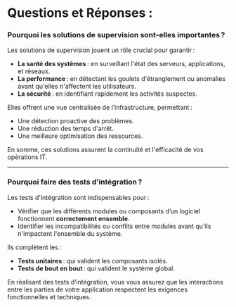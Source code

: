 # Questions et Réponses :

### Pourquoi les solutions de supervision sont-elles importantes ?

Les solutions de supervision jouent un rôle crucial pour garantir :
- **La santé des systèmes** : en surveillant l'état des serveurs, applications, et réseaux.
- **La performance** : en détectant les goulets d'étranglement ou anomalies avant qu'elles n'affectent les utilisateurs.
- **La sécurité** : en identifiant rapidement les activités suspectes.

Elles offrent une vue centralisée de l’infrastructure, permettant :
- Une détection proactive des problèmes.
- Une réduction des temps d'arrêt.
- Une meilleure optimisation des ressources.  

En somme, ces solutions assurent la continuité et l'efficacité de vos opérations IT.

---

### Pourquoi faire des tests d’intégration ?

Les tests d'intégration sont indispensables pour :
- Vérifier que les différents modules ou composants d’un logiciel fonctionnent **correctement ensemble**.
- Identifier les incompatibilités ou conflits entre modules avant qu'ils n'impactent l'ensemble du système.

Ils complètent les :
- **Tests unitaires** : qui valident les composants isolés.
- **Tests de bout en bout** : qui valident le système global.

En réalisant des tests d’intégration, vous vous assurez que les interactions entre les parties de votre application respectent les exigences fonctionnelles et techniques.